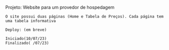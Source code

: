 Projeto: Website para um provedor de hospedagem

    O site possui duas páginas (Home e Tabela de Preços). Cada página tem uma tabela informativa

    Deploy: (em breve)

    Iniciado(10/07/23)
    Finalizado( /07/23)
